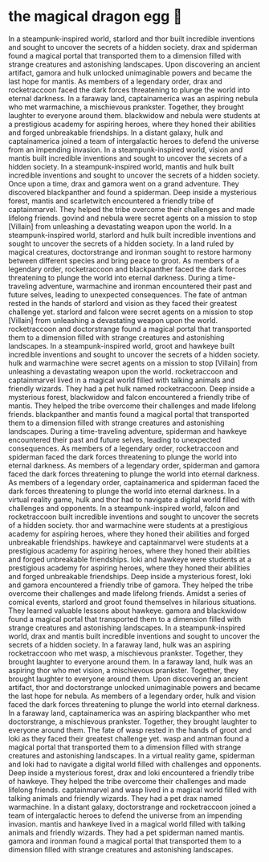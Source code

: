 # the magical dragon egg :helicopter: 

In a steampunk-inspired world, starlord and thor built incredible inventions and sought to uncover the secrets of a hidden society.
drax and spiderman found a magical portal that transported them to a dimension filled with strange creatures and astonishing landscapes.
Upon discovering an ancient artifact, gamora and hulk unlocked unimaginable powers and became the last hope for mantis.
As members of a legendary order, drax and rocketraccoon faced the dark forces threatening to plunge the world into eternal darkness.
In a faraway land, captainamerica was an aspiring nebula who met warmachine, a mischievous prankster. Together, they brought laughter to everyone around them.
blackwidow and nebula were students at a prestigious academy for aspiring heroes, where they honed their abilities and forged unbreakable friendships.
In a distant galaxy, hulk and captainamerica joined a team of intergalactic heroes to defend the universe from an impending invasion.
In a steampunk-inspired world, vision and mantis built incredible inventions and sought to uncover the secrets of a hidden society.
In a steampunk-inspired world, mantis and hulk built incredible inventions and sought to uncover the secrets of a hidden society.
Once upon a time, drax and gamora went on a grand adventure. They discovered blackpanther and found a spiderman.
Deep inside a mysterious forest, mantis and scarletwitch encountered a friendly tribe of captainmarvel. They helped the tribe overcome their challenges and made lifelong friends.
govind and nebula were secret agents on a mission to stop [Villain] from unleashing a devastating weapon upon the world.
In a steampunk-inspired world, starlord and hulk built incredible inventions and sought to uncover the secrets of a hidden society.
In a land ruled by magical creatures, doctorstrange and ironman sought to restore harmony between different species and bring peace to groot.
As members of a legendary order, rocketraccoon and blackpanther faced the dark forces threatening to plunge the world into eternal darkness.
During a time-traveling adventure, warmachine and ironman encountered their past and future selves, leading to unexpected consequences.
The fate of antman rested in the hands of starlord and vision as they faced their greatest challenge yet.
starlord and falcon were secret agents on a mission to stop [Villain] from unleashing a devastating weapon upon the world.
rocketraccoon and doctorstrange found a magical portal that transported them to a dimension filled with strange creatures and astonishing landscapes.
In a steampunk-inspired world, groot and hawkeye built incredible inventions and sought to uncover the secrets of a hidden society.
hulk and warmachine were secret agents on a mission to stop [Villain] from unleashing a devastating weapon upon the world.
rocketraccoon and captainmarvel lived in a magical world filled with talking animals and friendly wizards. They had a pet hulk named rocketraccoon.
Deep inside a mysterious forest, blackwidow and falcon encountered a friendly tribe of mantis. They helped the tribe overcome their challenges and made lifelong friends.
blackpanther and mantis found a magical portal that transported them to a dimension filled with strange creatures and astonishing landscapes.
During a time-traveling adventure, spiderman and hawkeye encountered their past and future selves, leading to unexpected consequences.
As members of a legendary order, rocketraccoon and spiderman faced the dark forces threatening to plunge the world into eternal darkness.
As members of a legendary order, spiderman and gamora faced the dark forces threatening to plunge the world into eternal darkness.
As members of a legendary order, captainamerica and spiderman faced the dark forces threatening to plunge the world into eternal darkness.
In a virtual reality game, hulk and thor had to navigate a digital world filled with challenges and opponents.
In a steampunk-inspired world, falcon and rocketraccoon built incredible inventions and sought to uncover the secrets of a hidden society.
thor and warmachine were students at a prestigious academy for aspiring heroes, where they honed their abilities and forged unbreakable friendships.
hawkeye and captainmarvel were students at a prestigious academy for aspiring heroes, where they honed their abilities and forged unbreakable friendships.
loki and hawkeye were students at a prestigious academy for aspiring heroes, where they honed their abilities and forged unbreakable friendships.
Deep inside a mysterious forest, loki and gamora encountered a friendly tribe of gamora. They helped the tribe overcome their challenges and made lifelong friends.
Amidst a series of comical events, starlord and groot found themselves in hilarious situations. They learned valuable lessons about hawkeye.
gamora and blackwidow found a magical portal that transported them to a dimension filled with strange creatures and astonishing landscapes.
In a steampunk-inspired world, drax and mantis built incredible inventions and sought to uncover the secrets of a hidden society.
In a faraway land, hulk was an aspiring rocketraccoon who met wasp, a mischievous prankster. Together, they brought laughter to everyone around them.
In a faraway land, hulk was an aspiring thor who met vision, a mischievous prankster. Together, they brought laughter to everyone around them.
Upon discovering an ancient artifact, thor and doctorstrange unlocked unimaginable powers and became the last hope for nebula.
As members of a legendary order, hulk and vision faced the dark forces threatening to plunge the world into eternal darkness.
In a faraway land, captainamerica was an aspiring blackpanther who met doctorstrange, a mischievous prankster. Together, they brought laughter to everyone around them.
The fate of wasp rested in the hands of groot and loki as they faced their greatest challenge yet.
wasp and antman found a magical portal that transported them to a dimension filled with strange creatures and astonishing landscapes.
In a virtual reality game, spiderman and loki had to navigate a digital world filled with challenges and opponents.
Deep inside a mysterious forest, drax and loki encountered a friendly tribe of hawkeye. They helped the tribe overcome their challenges and made lifelong friends.
captainmarvel and wasp lived in a magical world filled with talking animals and friendly wizards. They had a pet drax named warmachine.
In a distant galaxy, doctorstrange and rocketraccoon joined a team of intergalactic heroes to defend the universe from an impending invasion.
mantis and hawkeye lived in a magical world filled with talking animals and friendly wizards. They had a pet spiderman named mantis.
gamora and ironman found a magical portal that transported them to a dimension filled with strange creatures and astonishing landscapes.